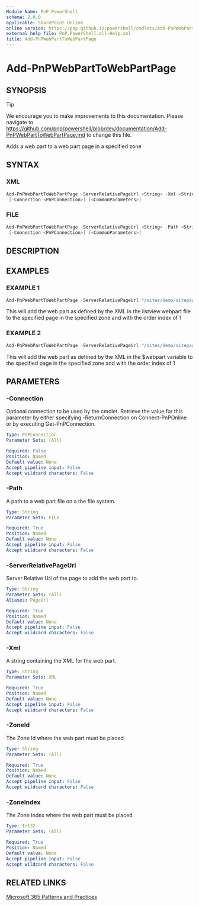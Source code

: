 ```yaml
---
Module Name: PnP.PowerShell
schema: 2.0.0
applicable: SharePoint Online
online version: https://pnp.github.io/powershell/cmdlets/Add-PnPWebPartToWebPartPage.html
external help file: PnP.PowerShell.dll-Help.xml
title: Add-PnPWebPartToWebPartPage
---
```

  
# Add-PnPWebPartToWebPartPage

## SYNOPSIS

> [!TIP]
> We encourage you to make improvements to this documentation. Please navigate to https://github.com/pnp/powershell/blob/dev/documentation/Add-PnPWebPartToWebPartPage.md to change this file.

Adds a web part to a web part page in a specified zone

## SYNTAX

### XML
```powershell
Add-PnPWebPartToWebPartPage -ServerRelativePageUrl <String> -Xml <String> -ZoneId <String> -ZoneIndex <Int32>
 [-Connection <PnPConnection>] [<CommonParameters>]
```

### FILE
```powershell
Add-PnPWebPartToWebPartPage -ServerRelativePageUrl <String> -Path <String> -ZoneId <String> -ZoneIndex <Int32>
 [-Connection <PnPConnection>] [<CommonParameters>]
```

## DESCRIPTION

## EXAMPLES

### EXAMPLE 1
```powershell
Add-PnPWebPartToWebPartPage -ServerRelativePageUrl "/sites/demo/sitepages/home.aspx" -Path "c:\myfiles\listview.webpart" -ZoneId "Header" -ZoneIndex 1
```

This will add the web part as defined by the XML in the listview.webpart file to the specified page in the specified zone and with the order index of 1

### EXAMPLE 2
```powershell
Add-PnPWebPartToWebPartPage -ServerRelativePageUrl "/sites/demo/sitepages/home.aspx" -XML $webpart -ZoneId "Header" -ZoneIndex 1
```

This will add the web part as defined by the XML in the $webpart variable to the specified page in the specified zone and with the order index of 1

## PARAMETERS

### -Connection
Optional connection to be used by the cmdlet. Retrieve the value for this parameter by either specifying -ReturnConnection on Connect-PnPOnline or by executing Get-PnPConnection.

```yaml
Type: PnPConnection
Parameter Sets: (All)

Required: False
Position: Named
Default value: None
Accept pipeline input: False
Accept wildcard characters: False
```

### -Path
A path to a web part file on a the file system.

```yaml
Type: String
Parameter Sets: FILE

Required: True
Position: Named
Default value: None
Accept pipeline input: False
Accept wildcard characters: False
```

### -ServerRelativePageUrl
Server Relative Url of the page to add the web part to.

```yaml
Type: String
Parameter Sets: (All)
Aliases: PageUrl

Required: True
Position: Named
Default value: None
Accept pipeline input: False
Accept wildcard characters: False
```



### -Xml
A string containing the XML for the web part.

```yaml
Type: String
Parameter Sets: XML

Required: True
Position: Named
Default value: None
Accept pipeline input: False
Accept wildcard characters: False
```

### -ZoneId
The Zone Id where the web part must be placed

```yaml
Type: String
Parameter Sets: (All)

Required: True
Position: Named
Default value: None
Accept pipeline input: False
Accept wildcard characters: False
```

### -ZoneIndex
The Zone Index where the web part must be placed

```yaml
Type: Int32
Parameter Sets: (All)

Required: True
Position: Named
Default value: None
Accept pipeline input: False
Accept wildcard characters: False
```

## RELATED LINKS

[Microsoft 365 Patterns and Practices](https://aka.ms/m365pnp)


